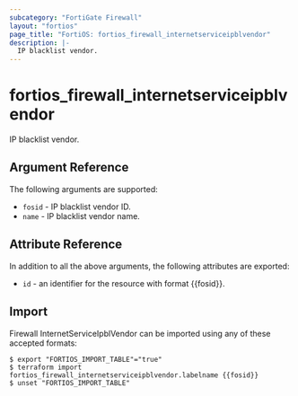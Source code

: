 ```yaml
---
subcategory: "FortiGate Firewall"
layout: "fortios"
page_title: "FortiOS: fortios_firewall_internetserviceipblvendor"
description: |-
  IP blacklist vendor.
---
```


# fortios_firewall_internetserviceipblvendor
IP blacklist vendor.

## Argument Reference

The following arguments are supported:

* `fosid` - IP blacklist vendor ID.
* `name` - IP blacklist vendor name.


## Attribute Reference

In addition to all the above arguments, the following attributes are exported:
* `id` - an identifier for the resource with format {{fosid}}.

## Import

Firewall InternetServiceIpblVendor can be imported using any of these accepted formats:
```
$ export "FORTIOS_IMPORT_TABLE"="true"
$ terraform import fortios_firewall_internetserviceipblvendor.labelname {{fosid}}
$ unset "FORTIOS_IMPORT_TABLE"
```
